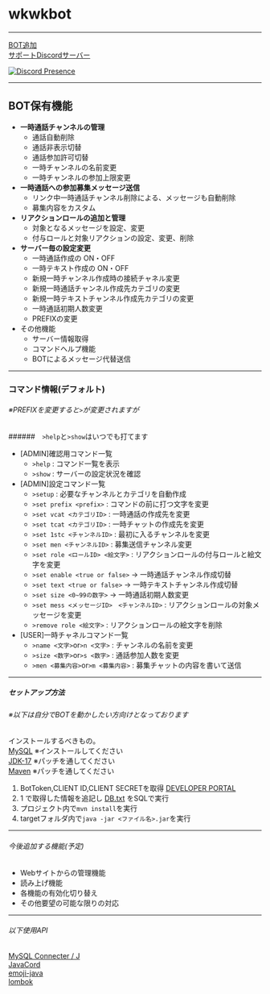 # wkwkbot
***
[BOT追加](https://discord.com/oauth2/authorize?client_id=937343064811384924&scope=bot&permissions=8)  
[サポートDiscordサーバー](https://discord.gg/6Z7jabh983)

[![Discord Presence](https://lanyard.cnrad.dev/api/422099698388697108?idleMessage=今は何もしてないよ&hideTimestamp=true
)](https://discord.com/users/422099698388697108)
***
## BOT保有機能
- **一時通話チャンネルの管理**
  - 通話自動削除
  - 通話非表示切替
  - 通話参加許可切替
  - 一時チャンネルの名前変更
  - 一時チャンネルの参加上限変更
- **一時通話への参加募集メッセージ送信**
  - リンク中一時通話チャンネル削除による、メッセージも自動削除
  - 募集内容をカスタム
- **リアクションロールの追加と管理**
  - 対象となるメッセージを設定、変更
  - 付与ロールと対象リアクションの設定、変更、削除
- **サーバー毎の設定変更**
  - 一時通話作成の ON・OFF
  - 一時テキスト作成の ON・OFF
  - 新規一時チャンネル作成時の接続チャネル変更
  - 新規一時通話チャンネル作成先カテゴリの変更
  - 新規一時テキストチャンネル作成先カテゴリの変更
  - 一時通話初期人数変更
  - PREFIXの変更
- その他機能
  - サーバー情報取得
  - コマンドヘルプ機能
  - BOTによるメッセージ代替送信
***
### コマンド情報(デフォルト)
###### ※PREFIXを変更すると`>`が変更されますが
######　`>help`と`>show`はいつでも打てます
- [ADMIN]確認用コマンド一覧
  - `>help` : コマンド一覧を表示
  - `>show` : サーバーの設定状況を確認
- [ADMIN]設定コマンド一覧
  - `>setup` : 必要なチャンネルとカテゴリを自動作成
  - `>set prefix <prefix>` : コマンドの前に打つ文字を変更
  - `>set vcat <カテゴリID>` : 一時通話の作成先を変更
  - `>set tcat <カテゴリID>` : 一時チャットの作成先を変更
  - `>set 1stc <チャンネルID>` : 最初に入るチャンネルを変更
  - `>set men <チャンネルID>` : 募集送信チャンネル変更
  - `>set role <ロールID> <絵文字>` : リアクションロールの付与ロールと絵文字を変更
  - `>set enable <true or false>` -> 一時通話チャンネル作成切替
  - `>set text <true or false>` -> 一時テキストチャンネル作成切替
  - `>set size <0~99の数字>` -> 一時通話初期人数変更
  - `>set mess <メッセージID>　<チャンネルID>` : リアクションロールの対象メッセージを変更
  - `>remove role <絵文字>` : リアクションロールの絵文字を削除
- [USER]一時チャネルコマンド一覧
  - `>name <文字>`or`>n <文字>` : チャンネルの名前を変更
  - `>size <数字>`or`>s <数字>` : 通話参加人数を変更
  - `>men <募集内容>`or`>m <募集内容>` : 募集チャットの内容を書いて送信
***
##### セットアップ方法
###### ※以下は自分でBOTを動かしたい方向けとなっております
インストールするべきもの。  
[MySQL](https://dev.mysql.com/downloads/mysql/) ※インストールしてください  
[JDK-17](https://www.oracle.com/java/technologies/downloads/) ※パッチを通してください  
[Maven](https://maven.apache.org/download.cgi) ※パッチを通してください
1. BotToken,CLIENT ID,CLIENT SECRETを取得 [DEVELOPER PORTAL](https://discord.com/developers/applications)
2. 1 で取得した情報を追記し [DB.txt](https://github.com/wkwk-3/wkwkbot/blob/main/DB/DB.txt) をSQLで実行
3. プロジェクト内で`mvn install`を実行
4. targetフォルダ内で`java -jar <ファイル名>.jar`を実行
***
###### 今後追加する機能(予定)
- Webサイトからの管理機能
- 読み上げ機能
- 各機能の有効化切り替え
- その他要望の可能な限りの対応
***
###### 以下使用API
[MySQL Connecter / J](https://github.com/mysql/mysql-connector-j)  
[JavaCord](https://javacord.org)  
[emoji-java](https://github.com/vdurmont/emoji-java)  
[lombok](https://github.com/projectlombok/lombok)